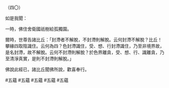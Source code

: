 （四〇）

如是我聞：

一時，佛住舍衛國祇樹給孤獨園。

爾時，世尊告諸比丘：「封滯者不解脫，不封滯則解脫。云何封滯不解脫？比丘！攀緣四取陰識住。云何為四？色封滯識住，受、想、行封滯識住，乃至非境界故，是名封滯，故不解脫。云何不封滯則解脫？於色界離貪，受、想、行、識離貪，乃至清淨真實，是則不封滯則解脫。」

佛說此經已，諸比丘聞佛所說，歡喜奉行。



#五蘊
#五蘊
#五蘊
#五蘊
#五蘊
